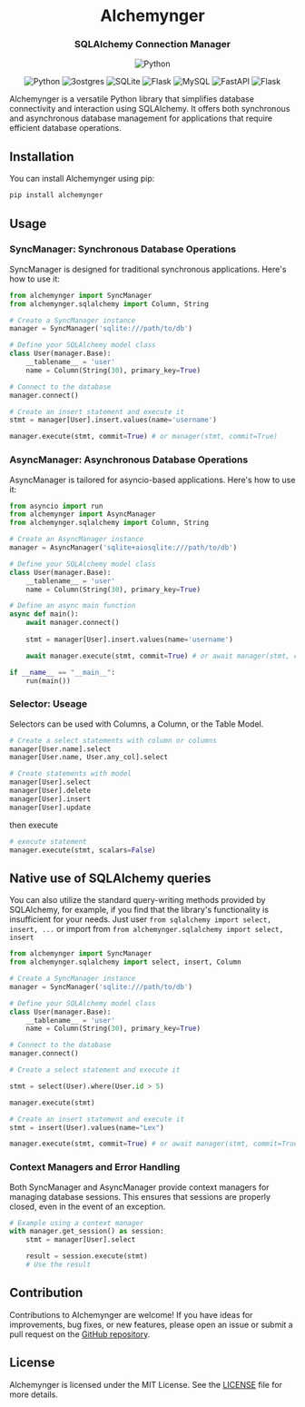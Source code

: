 <h1 align="center"> Alchemynger </h1> 
<h3 align="center"> SQLAlchemy Connection Manager </h3>

<p align="center">
    <img alt="Python" src="https://img.shields.io/badge/python-3.8_|_3.9_|_3.10_|_3.11-blue" />
</p>
<p align="center">
    <img alt="Python" src="https://img.shields.io/badge/python-3670A0?style=for-the-badge&logo=python&logoColor=ffdd54" />
    <img alt="Зostgres" src="https://img.shields.io/badge/postgres-%23316192.svg?style=for-the-badge&logo=postgresql&logoColor=white" />
    <img alt="SQLite" src="https://img.shields.io/badge/sqlite-%2307405e.svg?style=for-the-badge&logo=sqlite&logoColor=white" />
    <img alt="Flask" src="https://img.shields.io/badge/flask-%23000.svg?style=for-the-badge&logo=flask&logoColor=white" />
    <img alt="MySQL" src="https://img.shields.io/badge/mysql-%2300f.svg?style=for-the-badge&logo=mysql&logoColor=white" /> 
    <img alt="FastAPI" src="https://img.shields.io/badge/FastAPI-005571?style=for-the-badge&logo=fastapi" />
    <img alt="Flask" src="https://img.shields.io/badge/flask-%23000.svg?style=for-the-badge&logo=flask&logoColor=white" />
</p>


Alchemynger is a versatile Python library that simplifies database connectivity and interaction using SQLAlchemy. It offers both synchronous and asynchronous database management for applications that require efficient database operations. 


## Installation

You can install Alchemynger using pip:

```bash
pip install alchemynger
```

## Usage

### SyncManager: Synchronous Database Operations

SyncManager is designed for traditional synchronous applications. Here's how to use it:

```python
from alchemynger import SyncManager
from alchemynger.sqlalchemy import Column, String

# Create a SyncManager instance
manager = SyncManager('sqlite:///path/to/db')

# Define your SQLAlchemy model class
class User(manager.Base):
    __tablename__ = 'user'
    name = Column(String(30), primary_key=True)

# Connect to the database
manager.connect()

# Create an insert statement and execute it
stmt = manager[User].insert.values(name='username')

manager.execute(stmt, commit=True) # or manager(stmt, commit=True)
```

### AsyncManager: Asynchronous Database Operations

AsyncManager is tailored for asyncio-based applications. Here's how to use it:

```python
from asyncio import run
from alchemynger import AsyncManager
from alchemynger.sqlalchemy import Column, String

# Create an AsyncManager instance
manager = AsyncManager('sqlite+aiosqlite:///path/to/db')

# Define your SQLAlchemy model class
class User(manager.Base):
    __tablename__ = 'user'
    name = Column(String(30), primary_key=True)

# Define an async main function
async def main():
    await manager.connect()
    
    stmt = manager[User].insert.values(name='username')

    await manager.execute(stmt, commit=True) # or await manager(stmt, commit=True)

if __name__ == "__main__":
    run(main())
```

### Selector: Useage

Selectors can be used with Columns, a Column, or the Table Model.

```python
# Create a select statements with column or columns
manager[User.name].select
manager[User.name, User.any_col].select
```

```python
# Create statements with model
manager[User].select
manager[User].delete
manager[User].insert
manager[User].update
```
then execute
```python
# execute statement
manager.execute(stmt, scalars=False)
```

## Native use of SQLAlchemy queries
You can also utilize the standard query-writing methods provided by SQLAlchemy, for example, if you find that the library's functionality is insufficient for your needs. Just user `from sqlalchemy import select, insert, ...` or import from `from alchemynger.sqlalchemy import select, insert`

```python
from alchemynger import SyncManager
from alchemynger.sqlalchemy import select, insert, Column

# Create a SyncManager instance
manager = SyncManager('sqlite:///path/to/db')

# Define your SQLAlchemy model class
class User(manager.Base):
    __tablename__ = 'user'
    name = Column(String(30), primary_key=True)

# Connect to the database
manager.connect()

# Create a select statement and execute it

stmt = select(User).where(User.id > 5)

manager.execute(stmt)

# Create an insert statement and execute it
stmt = insert(User).values(name="Lex")

manager.execute(stmt, commit=True) # or await manager(stmt, commit=True)
```

### Context Managers and Error Handling

Both SyncManager and AsyncManager provide context managers for managing database sessions. This ensures that sessions are properly closed, even in the event of an exception.

```python
# Example using a context manager
with manager.get_session() as session:
    stmt = manager[User].select

    result = session.execute(stmt)
    # Use the result
```

## Contribution

Contributions to Alchemynger are welcome! If you have ideas for improvements, bug fixes, or new features, please open an issue or submit a pull request on the [GitHub repository](https://github.com/Resheba/Alchemynger).

## License

Alchemynger is licensed under the MIT License. See the [LICENSE](https://github.com/Resheba/Alchemynger/blob/main/LICENSE) file for more details.
